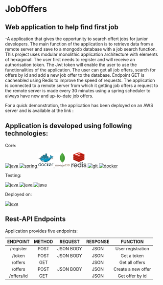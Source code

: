 # JobOffers 
## Web application to help find first job
-A  application that gives the opportunity to search offert jobs for junior developers.
The main function of the application is to retrieve data from a remote server and save to a mongodb database with a job search function.
This project uses modular monolithic application architecture with elements of hexagonal.
The user first needs to register and will receive an authorisation token. The Jwt token will enable the user to use the functionalities of the application.
The user can get all job offers, search for offers by id and add a new job offer to the database.
Endpoint GET is cacheabled using Redis to improve the speed of requests.
The application is connected to a remote server from which it getting job offers a request to the remote server 
is made every 30 minutes using a spring scheduler to always have new and up-to-date job offers.

For a quick demonstration, the application has been deployed on an AWS server and is available at the link : 

## Application is developed using following technologies:
 Core:
<p align="left"><a href="https://www.java.com" target="_blank" rel="noreferrer"> <img src="https://ultimateqa.com/wp-content/uploads/2020/12/Java-logo-icon-1.png" alt="java" width="80" height="50"/>  </a> <a href="https://spring.io/" target="_blank" rel="noreferrer"> <img src="https://e4developer.com/wp-content/uploads/2018/01/spring-boot.png" alt="spring" width="90" height="50"/> <a href="https://www.mongodb.com/" target="_blank" rel="noreferrer"> <a href="https://www.docker.com/" target="_blank" rel="noreferrer"> <img src="https://raw.githubusercontent.com/devicons/devicon/master/icons/docker/docker-original-wordmark.svg" alt="docker" width="50" height="50"/> </a> </a> <img src="https://raw.githubusercontent.com/devicons/devicon/master/icons/mongodb/mongodb-original-wordmark.svg" alt="mongodb" width="50" height="50"/> </a> </a> <a href="https://redis.io" target="_blank" rel="noreferrer"> <img src="https://raw.githubusercontent.com/devicons/devicon/master/icons/redis/redis-original-wordmark.svg" alt="redis" width="50" height="50""/><a href="https://git-scm.com/" target="_blank" rel="noreferrer"> <img src="https://www.vectorlogo.zone/logos/git-scm/git-scm-icon.svg" alt="git" width="50" height="50"/> <a href="https://www.docker.com/" target="_blank" rel="noreferrer"> <img src="https://mapstruct.org/images/mapstruct.png" alt="docker" width="80" height="50"/></a> </p>


 Testing:
<p align="left"> <a href="https://www.java.com" target="_blank" rel="noreferrer"> <img src="https://junit.org/junit4/images/junit5-banner.png" alt="java" width="80" height="40"/>
<a href="https://www.java.com" target="_blank" rel="noreferrer"> <img src="https://d33wubrfki0l68.cloudfront.net/6b06015a22f71ab9571943df763c6e827ae18f89/a3195/logo.png" alt="java" width="80" height="40"/>
<a href="https://www.java.com" target="_blank" rel="noreferrer"> <img src="https://javadoc.io/static/org.mockito/mockito-core/1.9.5/org/mockito/logo.jpg" alt="java" width="80" height="40"/></a> </p>
 Deployed on:
<p align="left"> <a href="https://www.java.com" target="_blank" rel="noreferrer"> <img src="https://i.pcmag.com/imagery/reviews/0179dSC1AqaTy8DbcTJMDYE-7.fit_scale.size_760x427.v1569472044.jpg" alt="java" width="80" height="40"/></a> </p>


## Rest-API Endpoints
Application provides five endpoints:

|     ENDPOINT   | METHOD |         REQUEST          | RESPONSE |             FUNCTION             |
|:--------------:|:------:|:------------------------:|:--------:|:--------------------------------:|
|/register       |  POST  |   JSON BODY              |   JSON   | User registration                |
|/token          |  POST  |   JSON BODY              |   JSON   | Get a token                      |
|/offers         |  GET   |                          |   JSON   | Get all offers                   |
|/offers         |  POST  |   JSON BODY              |   JSON   | Create a new offer               |
|/offers/id      |  GET   |                          |   JSON   | Get offer by id                  |

